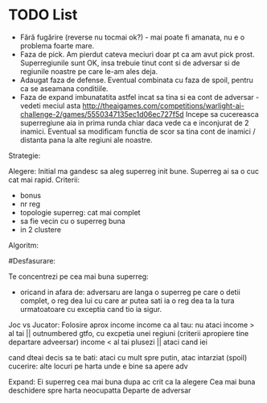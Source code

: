 # TODO List

* Fără fugărire (reverse nu tocmai ok?) - mai poate fi amanata, nu e o problema
foarte mare.
* Faza de pick. Am pierdut cateva meciuri doar pt ca am avut pick prost.
Superregiunile sunt OK, insa trebuie tinut cont si de adversar si de regiunile
noastre pe care le-am ales deja.
* Adaugat faza de defense. Eventual combinata cu faza de spoil, pentru ca
se aseamana conditiile.
* Faza de expand imbunatatita astfel incat sa tina si ea cont de adversar - 
vedeti meciul asta
http://theaigames.com/competitions/warlight-ai-challenge-2/games/5550347135ec1d06ec727f5d
Incepe sa cucereasca superregiune aia in prima runda chiar daca vede ca e
inconjurat de 2 inamici. Eventual sa modificam functia de scor sa tina cont de
inamici / distanta pana la alte regiuni ale noastre.



Strategie:

Alegere:
Initial ma gandesc sa aleg superreg init bune.
Superreg ai sa o cuc cat mai rapid.
Criterii:
* bonus
* nr reg
* topologie superreg: cat mai  complet
* sa fie vecin cu o superreg buna
* in 2 clustere

Algoritm:



#Desfasurare:

Te concentrezi pe cea mai buna superreg:
* oricand in afara de:
adversaru are langa o superreg pe care o detii complet, o reg dea lui cu care
ar putea sati ia o reg  dea  ta la tura urmatoatoare cu exceptia cand  tio ia
sigur.

Joc vs Jucator:
Folosire aprox income
income ca al tau:
    nu ataci
income > al tai || outnumbered gtfo, cu excpetia  unei regiuni (criterii
apropiere tine departare adveersar)
income < al tai
    plusezi || ataci cand iei 

cand dteai decis sa te bati:
    ataci cu mult spre putin, atac intarziat (spoil)
    cucerire: alte locuri pe harta unde e bine sa apere adv

Expand:
    Ei superreg cea mai buna dupa ac crit ca la alegere
    Cea mai buna deschidere spre harta neocupatta
    Departe de adversar
